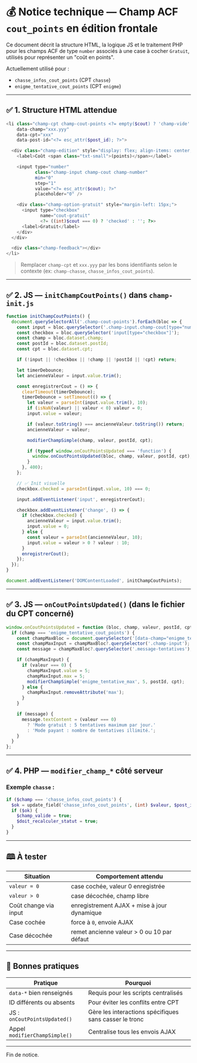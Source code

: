 # 💰 Notice technique — Champ ACF `cout_points` en édition frontale

Ce document décrit la structure HTML, la logique JS et le traitement PHP pour les champs ACF de type `number` associés à une case à cocher `Gratuit`, utilisés pour représenter un "coût en points".

Actuellement utilisé pour :

* `chasse_infos_cout_points` (CPT `chasse`)
* `enigme_tentative_cout_points` (CPT `enigme`)

---

## ✅ 1. Structure HTML attendue

```php
<li class="champ-cpt champ-cout-points <?= empty($cout) ? 'champ-vide' : 'champ-rempli'; ?>"
    data-champ="xxx.yyy"
    data-cpt="xxx"
    data-post-id="<?= esc_attr($post_id); ?>">

  <div class="champ-edition" style="display: flex; align-items: center;">
    <label>Coût <span class="txt-small">(points)</span></label>

    <input type="number"
           class="champ-input champ-cout champ-number"
           min="0"
           step="1"
           value="<?= esc_attr($cout); ?>"
           placeholder="0" />

    <div class="champ-option-gratuit" style="margin-left: 15px;">
      <input type="checkbox"
             name="cout-gratuit"
             <?= ((int)$cout === 0) ? 'checked' : ''; ?>>
      <label>Gratuit</label>
    </div>
  </div>

  <div class="champ-feedback"></div>
</li>
```

> Remplacer `champ-cpt` et `xxx.yyy` par les bons identifiants selon le contexte (ex: `champ-chasse`, `chasse_infos_cout_points`).

---

## ✅ 2. JS — `initChampCoutPoints()` dans `champ-init.js`

```js
function initChampCoutPoints() {
  document.querySelectorAll('.champ-cout-points').forEach(bloc => {
    const input = bloc.querySelector('.champ-input.champ-cout[type="number"]');
    const checkbox = bloc.querySelector('input[type="checkbox"]');
    const champ = bloc.dataset.champ;
    const postId = bloc.dataset.postId;
    const cpt = bloc.dataset.cpt;

    if (!input || !checkbox || !champ || !postId || !cpt) return;

    let timerDebounce;
    let ancienneValeur = input.value.trim();

    const enregistrerCout = () => {
      clearTimeout(timerDebounce);
      timerDebounce = setTimeout(() => {
        let valeur = parseInt(input.value.trim(), 10);
        if (isNaN(valeur) || valeur < 0) valeur = 0;
        input.value = valeur;

        if (valeur.toString() === ancienneValeur.toString()) return;
        ancienneValeur = valeur;

        modifierChampSimple(champ, valeur, postId, cpt);

        if (typeof window.onCoutPointsUpdated === 'function') {
          window.onCoutPointsUpdated(bloc, champ, valeur, postId, cpt);
        }
      }, 400);
    };

    // ✅ Init visuelle
    checkbox.checked = parseInt(input.value, 10) === 0;

    input.addEventListener('input', enregistrerCout);

    checkbox.addEventListener('change', () => {
      if (checkbox.checked) {
        ancienneValeur = input.value.trim();
        input.value = 0;
      } else {
        const valeur = parseInt(ancienneValeur, 10);
        input.value = valeur > 0 ? valeur : 10;
      }
      enregistrerCout();
    });
  });
}

document.addEventListener('DOMContentLoaded', initChampCoutPoints);
```

---

## ✅ 3. JS — `onCoutPointsUpdated()` (dans le fichier du CPT concerné)

```js
window.onCoutPointsUpdated = function (bloc, champ, valeur, postId, cpt) {
  if (champ === 'enigme_tentative_cout_points') {
    const champMaxBloc = document.querySelector('[data-champ="enigme_tentative_max"]');
    const champMaxInput = champMaxBloc?.querySelector('.champ-input');
    const message = champMaxBloc?.querySelector('.message-tentatives');

    if (champMaxInput) {
      if (valeur === 0) {
        champMaxInput.value = 5;
        champMaxInput.max = 5;
        modifierChampSimple('enigme_tentative_max', 5, postId, cpt);
      } else {
        champMaxInput.removeAttribute('max');
      }
    }

    if (message) {
      message.textContent = (valeur === 0)
        ? 'Mode gratuit : 5 tentatives maximum par jour.'
        : 'Mode payant : nombre de tentatives illimité.';
    }
  }
};
```

---

## ✅ 4. PHP — `modifier_champ_*` côté serveur

### Exemple `chasse` :

```php
if ($champ === 'chasse_infos_cout_points') {
  $ok = update_field('chasse_infos_cout_points', (int) $valeur, $post_id);
  if ($ok) {
    $champ_valide = true;
    $doit_recalculer_statut = true;
  }
}
```

---

## 🕮 À tester

| Situation             | Comportement attendu                        |
| --------------------- | ------------------------------------------- |
| `valeur = 0`          | case cochée, valeur 0 enregistrée           |
| `valeur > 0`          | case décochée, champ libre                  |
| Coût change via input | enregistrement AJAX + mise à jour dynamique |
| Case cochée           | force à `0`, envoie AJAX                    |
| Case décochée         | remet ancienne valeur > 0 ou 10 par défaut  |

---

## 📆 Bonnes pratiques

| Pratique                      | Pourquoi                                               |
| ----------------------------- | ------------------------------------------------------ |
| `data-*` bien renseignés      | Requis pour les scripts centralisés                    |
| ID différents ou absents      | Pour éviter les conflits entre CPT                     |
| JS : `onCoutPointsUpdated()`  | Gère les interactions spécifiques sans casser le tronc |
| Appel `modifierChampSimple()` | Centralise tous les envois AJAX                        |

---

Fin de notice.
